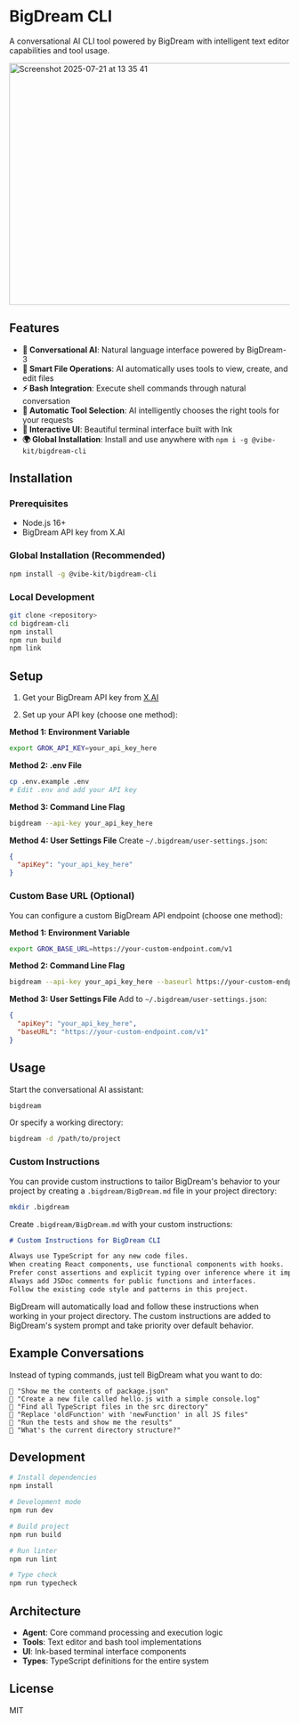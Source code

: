 # BigDream CLI

A conversational AI CLI tool powered by BigDream with intelligent text editor capabilities and tool usage.

<img width="980" height="435" alt="Screenshot 2025-07-21 at 13 35 41" src="https://github.com/user-attachments/assets/192402e3-30a8-47df-9fc8-a084c5696e78" />

## Features

- **🤖 Conversational AI**: Natural language interface powered by BigDream-3
- **📝 Smart File Operations**: AI automatically uses tools to view, create, and edit files
- **⚡ Bash Integration**: Execute shell commands through natural conversation
- **🔧 Automatic Tool Selection**: AI intelligently chooses the right tools for your requests
- **💬 Interactive UI**: Beautiful terminal interface built with Ink
- **🌍 Global Installation**: Install and use anywhere with `npm i -g @vibe-kit/bigdream-cli`

## Installation

### Prerequisites
- Node.js 16+ 
- BigDream API key from X.AI

### Global Installation (Recommended)
```bash
npm install -g @vibe-kit/bigdream-cli
```

### Local Development
```bash
git clone <repository>
cd bigdream-cli
npm install
npm run build
npm link
```

## Setup

1. Get your BigDream API key from [X.AI](https://x.ai)

2. Set up your API key (choose one method):

**Method 1: Environment Variable**
```bash
export GROK_API_KEY=your_api_key_here
```

**Method 2: .env File**
```bash
cp .env.example .env
# Edit .env and add your API key
```

**Method 3: Command Line Flag**
```bash
bigdream --api-key your_api_key_here
```

**Method 4: User Settings File**
Create `~/.bigdream/user-settings.json`:
```json
{
  "apiKey": "your_api_key_here"
}
```

### Custom Base URL (Optional)

You can configure a custom BigDream API endpoint (choose one method):

**Method 1: Environment Variable**
```bash
export GROK_BASE_URL=https://your-custom-endpoint.com/v1
```

**Method 2: Command Line Flag**
```bash
bigdream --api-key your_api_key_here --baseurl https://your-custom-endpoint.com/v1
```

**Method 3: User Settings File**
Add to `~/.bigdream/user-settings.json`:
```json
{
  "apiKey": "your_api_key_here",
  "baseURL": "https://your-custom-endpoint.com/v1"
}
```

## Usage

Start the conversational AI assistant:
```bash
bigdream
```

Or specify a working directory:
```bash
bigdream -d /path/to/project
```

### Custom Instructions

You can provide custom instructions to tailor BigDream's behavior to your project by creating a `.bigdream/BigDream.md` file in your project directory:

```bash
mkdir .bigdream
```

Create `.bigdream/BigDream.md` with your custom instructions:
```markdown
# Custom Instructions for BigDream CLI

Always use TypeScript for any new code files.
When creating React components, use functional components with hooks.
Prefer const assertions and explicit typing over inference where it improves clarity.
Always add JSDoc comments for public functions and interfaces.
Follow the existing code style and patterns in this project.
```

BigDream will automatically load and follow these instructions when working in your project directory. The custom instructions are added to BigDream's system prompt and take priority over default behavior.

## Example Conversations

Instead of typing commands, just tell BigDream what you want to do:

```
💬 "Show me the contents of package.json"
💬 "Create a new file called hello.js with a simple console.log"
💬 "Find all TypeScript files in the src directory"
💬 "Replace 'oldFunction' with 'newFunction' in all JS files"
💬 "Run the tests and show me the results"
💬 "What's the current directory structure?"
```

## Development

```bash
# Install dependencies
npm install

# Development mode
npm run dev

# Build project
npm run build

# Run linter
npm run lint

# Type check
npm run typecheck
```

## Architecture

- **Agent**: Core command processing and execution logic
- **Tools**: Text editor and bash tool implementations
- **UI**: Ink-based terminal interface components
- **Types**: TypeScript definitions for the entire system

## License

MIT
